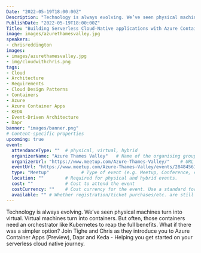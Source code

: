 ```yaml
---
Date: "2022-05-19T18:00:00Z"
Description: "Technology is always evolving. We’ve seen physical machines turn into virtual. Virtual machines turn into containers. But often, those containers need an orchestrator like Kubernetes to reap the full benefits. What if there was a simpler option? Join Tighe and Chris as they introduce you to Azure Container Apps (Preview), Dapr and Keda - Helping you get started on your serverless cloud native journey."
PublishDate: "2022-05-19T18:00:00Z"
Title: "Building Serverless Cloud-Native applications with Azure Container Apps"
image: images/azurethamesvalley.jpg
speakers:
- chrisreddington
images:
- images/azurethamesvalley.jpg
- img/cloudwithchris.png
tags:
- Cloud
- Architecture
- Requirements
- Cloud Design Patterns
- Containers
- Azure
- Azure Container Apps
- KEDA
- Event-Driven Architecture
- Dapr
banner: "images/banner.png"
# Content-specific properties
upcoming: true
event:
  attendanceType: ""  # physical, virtual, hybrid
  organizerName: "Azure Thames Valley"   # Name of the organising group / event (e.g. Name of the conference)
  organizerUrl: "https://www.meetup.com/Azure-Thames-Valley/"    # URL of the organising group
  eventUrl: "https://www.meetup.com/Azure-Thames-Valley/events/284845615/"        # URL of the specific event, if applicable (e.g. a meetup talk, rather than the meetup group)
  type: "Meetup"            # Type of event (e.g. Meetup, Conference, etc.)
  location: ""        # Required for physical and hybrid events.
  cost: ""            # Cost to attend the event
  costCurrency: ""    # Cost currency for the event. Use a standard format - http://en.wikipedia.org/wiki/ISO_4217
  available: "" # Whether registration/ticket purchases/etc. are still available (true/false). Defaults to false when event is in past.
---
```

Technology is always evolving. We’ve seen physical machines turn into virtual. Virtual machines turn into containers. But often, those containers need an orchestrator like Kubernetes to reap the full benefits. What if there was a simpler option? Join Tighe and Chris as they introduce you to Azure Container Apps (Preview), Dapr and Keda - Helping you get started on your serverless cloud native journey.
